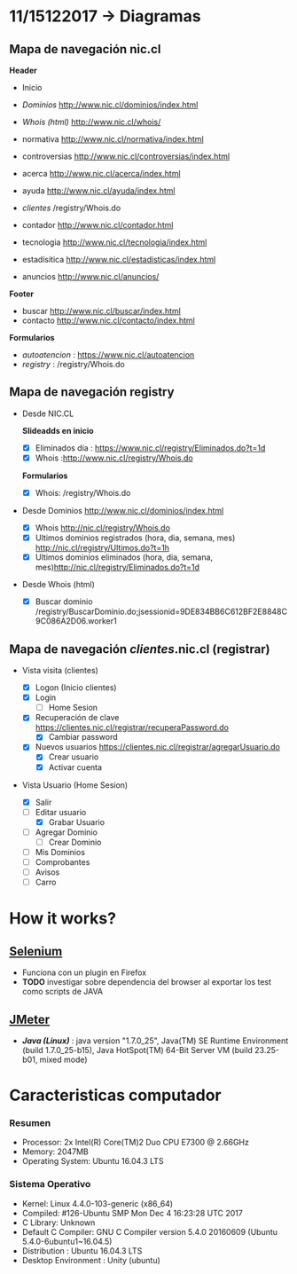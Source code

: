 # 11/15122017 -> Diagramas

## Mapa de navegación nic.cl
**Header**
- Inicio
- *Dominios* http://www.nic.cl/dominios/index.html
- *Whois (html)* http://www.nic.cl/whois/
- normativa http://www.nic.cl/normativa/index.html
- controversias http://www.nic.cl/controversias/index.html
- acerca http://www.nic.cl/acerca/index.html
- ayuda http://www.nic.cl/ayuda/index.html
- *clientes* /registry/Whois.do


- contador http://www.nic.cl/contador.html
- tecnologia http://www.nic.cl/tecnologia/index.html
- estadísitica http://www.nic.cl/estadisticas/index.html
- anuncios http://www.nic.cl/anuncios/

**Footer**
- buscar http://www.nic.cl/buscar/index.html
- contacto http://www.nic.cl/contacto/index.html

**Formularios**
- *autoatencion* : https://www.nic.cl/autoatencion
- *registry* : /registry/Whois.do


## Mapa de navegación registry
- Desde NIC.CL

	**Slideadds en inicio**
	- [x] Eliminados día : https://www.nic.cl/registry/Eliminados.do?t=1d
	- [x] Whois :http://www.nic.cl/registry/Whois.do

	**Formularios**
	- [x] Whois: /registry/Whois.do

- Desde Dominios http://www.nic.cl/dominios/index.html

	- [x] Whois http://nic.cl/registry/Whois.do
	- [x] Ultimos dominios registrados (hora, dia, semana, mes) http://nic.cl/registry/Ultimos.do?t=1h
	- [x] Ultimos dominios eliminados (hora, dia, semana, mes)http://nic.cl/registry/Eliminados.do?t=1d 

- Desde Whois (html)
	
	- [x] Buscar dominio /registry/BuscarDominio.do;jsessionid=9DE834BB6C612BF2E8848C9C086A2D06.worker1



## Mapa de navegación *clientes*.nic.cl (registrar)
- Vista visita (clientes)

	- [x] Logon (Inicio clientes)
	- [x] Login
	  - [ ] Home Sesion
	- [x] Recuperación de clave https://clientes.nic.cl/registrar/recuperaPassword.do
	  - [x] Cambiar password
	- [x] Nuevos usuarios https://clientes.nic.cl/registrar/agregarUsuario.do
	  - [x] Crear usuario
	  - [x] Activar cuenta

- Vista Usuario (Home Sesion)
	- [x] Salir
	- [ ] Editar usuario
		- [x] Grabar Usuario
	- [ ] Agregar Dominio
		- [ ] Crear Dominio
	- [ ] Mis Dominios
	- [ ] Comprobantes
	- [ ] Avisos
	- [ ] Carro

# How it works?
## [Selenium](https://www.adictosaltrabajo.com/tutoriales/selenium-ide/)
- Funciona con un plugin en Firefox
- **TODO** investigar sobre dependencia del browser al exportar los test como scripts de JAVA

## [JMeter](https://www.tutorialspoint.com/jmeter/jmeter_quick_guide.htm)
- ***Java (Linux)*** : java version "1.7.0_25", Java(TM) SE Runtime Environment (build 1.7.0_25-b15), Java HotSpot(TM) 64-Bit Server VM (build 23.25-b01, mixed mode)

# Caracteristicas computador
### Resumen
- Processor: 2x Intel(R) Core(TM)2 Duo CPU E7300  @ 2.66GHz
- Memory: 2047MB 
- Operating System: Ubuntu 16.04.3 LTS


### Sistema Operativo
- Kernel: Linux 4.4.0-103-generic (x86_64)
- Compiled: #126-Ubuntu SMP Mon Dec 4 16:23:28 UTC 2017
- C Library: Unknown
- Default C Compiler: GNU C Compiler version 5.4.0 20160609 (Ubuntu 5.4.0-6ubuntu1~16.04.5) 
- Distribution		: Ubuntu 16.04.3 LTS
- Desktop Environment		: Unity (ubuntu)